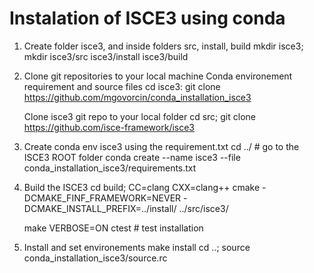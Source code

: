 # Instalation of ISCE3 using conda

1. Create folder isce3, and inside folders src, install, build
    mkdir isce3; mkdir isce3/src isce3/install isce3/build

2. Clone git repositories to your local machine
    Conda environement requirement and source files
    cd isce3:
    git clone https://github.com/mgovorcin/conda_installation_isce3

    Clone isce3 git repo to your local folder
    cd src; git clone https://github.com/isce-framework/isce3    

3. Create conda env isce3 using the requirement.txt
    cd ../ # go to the ISCE3 ROOT folder
    conda create --name isce3 --file conda_installation_isce3/requirements.txt

4. Build the ISCE3
   cd build;
   CC=clang CXX=clang++ cmake -DCMAKE_FINF_FRAMEWORK=NEVER -DCMAKE_INSTALL_PREFIX=../install/ ../src/isce3/

    make VERBOSE=ON 
    ctest # test installation

5. Install and set environements
   make install
   cd ..; source conda_installation_isce3/source.rc

